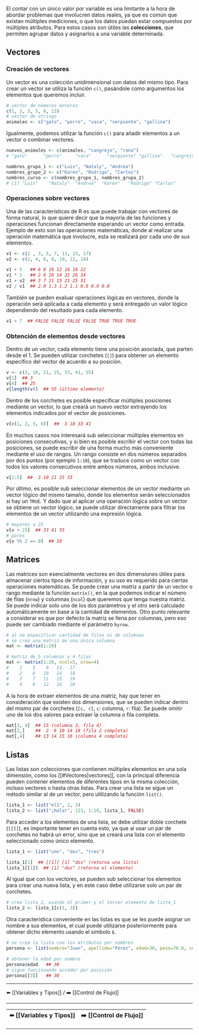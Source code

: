 El contar con un único valor por variable es una limitante a la hora de abordar problemas que involucren datos reales, ya que es común que existan múltiples mediciones, o que los datos puedan estar compuestos por múltiples atributos. Para estos casos son útiles las **colecciones**, que permiten agrupar datos y asignarlos a una variable determinada.

## Vectores

### Creación de vectores
Un vector es una colección unidimensional con datos del mismo tipo. Para crear un vector se utiliza la función `c()`, pasándole como argumentos los elementos que queremos incluir.
```r
# vector de números enteros
c(1, 2, 3, 5, 8, 13) 
# vector de strings
animales <- c("gato", "perro", "vaca", "serpiente", "gallina")
```
Igualmente, podemos utilizar la función `c()` para añadir elementos a un vector o combinar vectores.
```r
nuevos_animales <- c(animales, "cangrejo", "rana")
# "gato"      "perro"     "vaca"      "serpiente" "gallina"   "cangrejo"  "rana"

nombres_grupo_1 <- c("Luis", "Nataly", "Andrea")
nombres_grupo_2 <- c("Karen", "Rodrigo", "Carlos")
nombres_curso <- c(nombres_grupo_1, nombres_grupo_2)
# [1] "Luis"    "Nataly"  "Andrea"  "Karen"   "Rodrigo" "Carlos" 
```

### Operaciones sobre vectores
Una de las características de R es que puede trabajar con vectores de forma natural, lo que quiere decir que la mayoría de las funciones y operaciones funcionan directamente esperando un vector como entrada. Ejemplo de esto son las operaciones matemáticas, donde al realizar una operación matemática que involucre, esta se realizará por cada uno de sus elementos.
```r
v1 <- c(1 , 3, 5, 7, 11, 13, 17)
v2 <- c(2, 4, 6, 8, 10, 12, 14)

v1 + 5   ## 6 8 10 12 16 18 22
v1 * 2   ## 2 6 10 14 22 26 34
v1 + v2  ## 3 7 11 15 21 25 31
v2 / v1  ## 2.0 1.3 1.2 1.1 0.9 0.9 0.8
```
También se pueden evaluar operaciones lógicas en vectores, donde la operación será aplicada a cada elemento y será entregado un valor lógico dependiendo del resultado para cada elemento.
```r
v1 > 7  ## FALSE FALSE FALSE FALSE TRUE TRUE TRUE
```

### Obtención de elementos desde vectores
Dentro de un vector, cada elemento tiene una posición asociada, que parten desde el 1. Se pueden utilizar corchetes (`[]`) para obtener un elemento específico del vector de acuerdo a su posición.
```r
v <- c(3, 10, 21, 25, 33, 41, 55)
v[1]  ## 3
v[4]  ## 25
v[length(v)]  ## 55 (último elemento)
```
Dentro de los corchetes es posible especificar múltiples posiciones mediante un vector, lo que creará un nuevo vector extrayendo los elementos indicados por el vector de posiciones.
```r
v[c(1, 2, 5, 6)]  ##  3 10 33 41
```
En muchos casos nos interesará sub seleccionar múltiples elementos en posiciones consecutivas, y si bien es posible escribir el vector con todas las posiciones, se puede escribir de una forma mucho más conveniente mediante el uso de rangos. Un rango consiste en dos números separados por dos puntos (por ejemplo `1:10`), que se traduce como un vector con todos los valores consecutivos entre ambos números, ambos inclusive.
```r
v[1:5]  ##  3 10 21 25 33
```
Por último, es posible sub seleccionar elementos de un vector mediante un vector lógico del mismo tamaño, donde los elementos serán seleccionados si hay un `TRUE`. Y dado que al aplicar una operación lógica sobre un vector se obtiene un vector lógico, se puede utilizar directamente para filtrar los elementos de un vector utilizando una expresión lógica.
```r
# mayores a 25
v[v > 25]  ## 33 41 55
# pares
v[v %% 2 == 0]  ## 10
```

## Matrices
Las matrices son esencialmente vectores en dos dimensiones útiles para almacenar ciertos tipos de información, y su uso es requerido para ciertas operaciones matemáticas. Se puede crear una matriz a partir de un vector o rango mediante la función `matrix()`, en la que podemos indicar el número de filas (`nrow`) y columnas (`ncol`) que queremos que tenga nuestra matriz. Se puede indicar solo uno de los dos parámetros y el otro será calculado automáticamente en base a la cantidad de elementos. Otro punto relevante a considerar es que por defecto la matriz se llena por columnas, pero eso puede ser cambiado mediante el parámetro `byrow`.
```r
# al no especificar cantidad de filas ni de columnas
# se crea una matriz de una única columna
mat <- matrix(1:20)

# matriz de 5 columnas y 4 filas
mat <- matrix(1:20, ncol=5, nrow=4)
#    1    5    9   13   17
#    2    6   10   14   18
#    3    7   11   15   19
#    4    8   12   16   20
```
A la hora de extraer elementos de una matriz, hay que tener en consideración que existen dos dimensiones, que se pueden indicar dentro del mismo par de corchetes (`[c, r]`, `c`: columna, `r`: fila). Se puede omitir uno de los dos valores para extraer la columna o fila completa.
```r
mat[3, 4]  ## 15 (columna 3, fila 4)
mat[2,]    ##  2  6 10 14 18 (fila 2 completa)
mat[,4]    ## 13 14 15 16 (columna 4 completa)
```

## Listas
Las listas son colecciones que contienen múltiples elementos en una sola dimensión, como los [[#Vectores|vectores]], con la principal diferencia pueden contener elementos de diferentes tipos en la misma colección, incluso vectores o hasta otras listas. Para crear una lista se sigue un método similar al de un vector, pero utilizando la función `list()`.
```r
lista_1 <- list("el1", 2, 3)
lista_2 <- list("¡hola!", 123, 1:10, lista_1, FALSE)
```
Para acceder a los elementos de una lista, se debe utilizar doble corchete (`[[]]`), es importante tener en cuenta esto, ya que al usar un par de corchetes no habrá un error, sino que se creará una lista con el elemento seleccionado como único elemento.
```r
lista_1 <- list("uno", "dos", "tres")

lista_1[1]  ## [[1]] [1] "dos" (retorna una lista)
lista_1[[1]]  ## [1] "dos" (retorna el elemento)
```
Al igual que con los vectores, se pueden sub seleccionar los elementos para crear una nueva lista, y en este caso debe utilizarse solo un par de corchetes.
```r
# crea lista_2, usando el primer y el tercer elemento de lista_1
lista_2 <- lista_1[c(1, 3)]
```
Otra característica conveniente en las listas es que se les puede asignar un nombre a sus elementos, el cual puede utilizarse posteriormente para obtener dicho elemento usando el símbolo `$`.
```r
# se crea la lista con los atributos por nombres
persona <- list(nombre="Juan", apellido="Pérez", edad=30, peso=76.8, soltero=TRUE)

# obtener la edad por nombre
persona$edad   ## 30
# sigue funcionando acceder por posición
persona[[3]]   ## 30
```

---
⬅️ [[Variables y Tipos]] / ➡️ [[Control de Flujo]]

---
| ⬅️ [[Variables y Tipos]] | ➡️ [[Control de Flujo]] |
| ------------------------ | ----------------------- |

---
